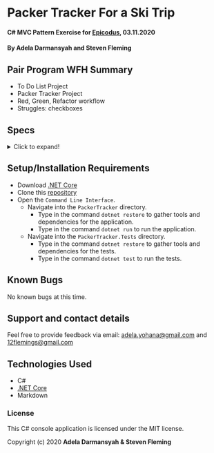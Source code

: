 # Packer Tracker For a Ski Trip

#### C# MVC Pattern Exercise for [Epicodus](https://www.epicodus.com/), 03.11.2020

#### By **Adela Darmansyah and Steven Fleming**

## Pair Program WFH Summary

* To Do List Project
* Packer Tracker Project
* Red, Green, Refactor workflow
* Struggles: checkboxes

## Specs

<details>
  <summary>Click to expand!</summary>

| Spec | `Console` Input | `Console` Output |
| :-------------     | :------------- | :------------- |
| **Program gathers user input and stores as an instance** | Ski Jacket | `Stored:` Ski Jacket |
| **Program gathers multiple user inputs and stores each as a property within an Instance** | Ski Jacket, $2, Purchased, 2lbs, Northface, Packed | `Stored:` Ski Jacket, $2, Purchased, 2lbs, Northface, Packed |
| **Program gather all user inputs and displays inputs as a list of things to bring** | Ski Jacket, Snowboard, Hot chocolate | `List:` Ski Jacket, Snowboard, Hot chocolate |
| **Program has ability for user to remove checked items from list** | `Checked:` Hot chocolate | `List:` Ski Jacket, Snowboard |
| **Program has ability for user to clear all items from the list** | `Button/Link:` Clear All | `List:` There are no items on your list. |

</details>

## Setup/Installation Requirements

* Download [.NET Core](https://dotnet.microsoft.com/download/dotnet-core/)
* Clone this [repository](https://github.com/ayohana/anagram.git/)
* Open the `Command Line Interface`.
  * Navigate into the `PackerTracker` directory.
    * Type in the command `dotnet restore` to gather tools and dependencies for the application.
    * Type in the command `dotnet run` to run the application.
  * Navigate into the `PackerTracker.Tests` directory.
    * Type in the command `dotnet restore` to gather tools and dependencies for the tests.
    * Type in the command `dotnet test` to run the tests. 

## Known Bugs

No known bugs at this time.

## Support and contact details

Feel free to provide feedback via email: adela.yohana@gmail.com and 12flemings@gmail.com

## Technologies Used

* C#
* [.NET Core](https://dotnet.microsoft.com/download/dotnet-core/)
* Markdown

### License

This C# console application is licensed under the MIT license.

Copyright (c) 2020 **Adela Darmansyah & Steven Fleming**
